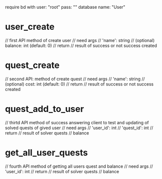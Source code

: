 require bd with
user: "root"
pass: ""
database name: "User"



# user_create
// first API method of create user
// need args
    // 'name': string
    // (optional) balance: int (default: 0)
// return 
    // result of success or not success created


# quest_create
// second API: method of create quest
// need args
    // 'name': string
    // (optional) cost: int (default: 0)
// return 
    // result of success or not success created


# quest_add_to_user
// thirtd API method of success answering client to test and updating of solved quests of gived user
// need args
    // 'user_id': int
    // 'quest_id': int
// return 
    // result of solver quests
    // balance


# get_all_user_quests
// fourth API method of getting all users quest and balance
// need args
    // 'user_id': int
// return 
    // result of solver quests
    // balance